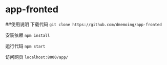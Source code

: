 # app-fronted
##使用说明
下载代码  ``git clone https://github.com/dmemoing/app-fronted`` 

安装依赖  ``npm install`` 

运行代码  ``npm start`` 

访问网页  ``localhost:8000/app/`` 
